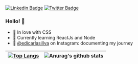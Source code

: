 [![Linkedin Badge](https://img.shields.io/badge/-LinkedIn-blue?style=flat-square&logo=Linkedin&logoColor=white&link=https://www.linkedin.com/in/edicarlasilva/)](https://www.linkedin.com/in/edicarlasilva/)
[![Twitter Badge](https://img.shields.io/badge/-Twitter-1ca0f1?style=flat-square&labelColor=1ca0f1&logo=twitter&logoColor=white&link=https://twitter.com/edicarlasillva)](https://twitter.com/edicarlasillva)

### Hello! 👋

- 💜 In love with CSS
- 🌱 Currently learning ReactJs and Node
- 🚀 [@edicarlasillva](https://www.instagram.com/edicarlasillva) on Instagram: documenting my journey

| [![Top Langs](https://github-readme-stats.vercel.app/api/top-langs/?username=edicarlasillva&layout=compact&count_private=true)](https://github.com/anuraghazra/github-readme-stats)  |  ![Anurag's github stats](https://github-readme-stats.vercel.app/api?username=edicarlasillva&hide=prs,issues,contribs&count_private=true&show_icons=true)  |
| ------------------- | ------------------- |

⠀⠀⠀⠀⠀

⠀⠀⠀⠀
